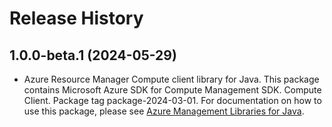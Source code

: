 # Release History

## 1.0.0-beta.1 (2024-05-29)

- Azure Resource Manager Compute client library for Java. This package contains Microsoft Azure SDK for Compute Management SDK. Compute Client. Package tag package-2024-03-01. For documentation on how to use this package, please see [Azure Management Libraries for Java](https://aka.ms/azsdk/java/mgmt).
